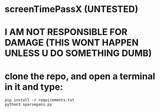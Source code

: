 # screenTimePassX (UNTESTED)
# I AM NOT RESPONSIBLE FOR DAMAGE (THIS WONT HAPPEN UNLESS U DO SOMETHING DUMB)
# clone the repo, and open a terminal in it and type:
```
pip install -r requirements.txt
python3 sparsepass.py
```
